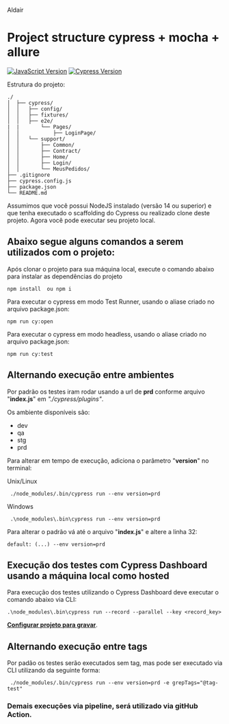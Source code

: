 Aldair

[javascript-image]: https://img.shields.io/badge/javascript-red
[javascript-url]: https://developer.mozilla.org/en-US/docs/Web/JavaScript
[cucumber-url]: https://github.com/TheBrainFamily/cypress-cucumber-preprocessor
[cypress-image]:https://img.shields.io/badge/cypress-10.11.0-beige
[cypress-url]:https://docs.cypress.io/guides/overview/why-cypress

# Project structure cypress + mocha + allure
[![JavaScript Version][javascript-image]][javascript-url]
[![Cypress Version][cypress-image]][cypress-url]

Estrutura do projeto:
```
./
│  ├── cypress/
│  │   ├── config/
│  │   ├── fixtures/
│  │   ├── e2e/
|  |       └── Pages/
│  │           ├── LoginPage/
│  │   └── support/
│  │       ├── Common/
│  │       ├── Contract/
│  │       ├── Home/
│  │       ├── Login/
│  │       └── MeusPedidos/
├── .gitignore
├── cypress.config.js
├── package.json
└── README.md
```

Assumimos que você possui NodeJS instalado (versão 14 ou superior) e que tenha executado o scaffolding do Cypress ou realizado clone deste projeto. Agora você pode executar seu projeto local.

## Abaixo segue alguns comandos a serem utilizados com o projeto:

Após clonar o projeto para sua máquina local, execute o comando abaixo para instalar as dependências do projeto
```
npm install  ou npm i
```

Para executar o cypress em modo Test Runner, usando o aliase criado no arquivo package.json:
```
npm run cy:open
```

Para executar o cypress em modo headless, usando o aliase criado no arquivo package.json:
```
npm run cy:test
```

## Alternando execução entre ambientes

Por padrão os testes iram rodar usando a url de **prd** conforme arquivo "**index.js**" em *"./cypress/plugins"*. 

Os ambiente disponíveis são:
- dev
- qa
- stg
- prd

Para alterar em tempo de execução, adiciona o parâmetro "**version**" no terminal:

Unix/Linux
```
 ./node_modules/.bin/cypress run --env version=prd
```

Windows
```
 .\node_modules\.bin\cypress run --env version=prd
```

Para alterar o padrão vá até o arquivo "**index.js**" e altere a linha 32:
```
default: (...) --env version=prd
```

## Execução dos testes com Cypress Dashboard usando a máquina local como hosted

Para execução dos testes utilizando o Cypress Dashboard deve executar o comando abaixo via CLI:

```
.\node_modules\.bin\cypress run --record --parallel --key <record_key>
```
**[Configurar projeto para gravar](https://docs.cypress.io/guides/dashboard/projects#Setup)**.

## Alternando execução entre tags

Por padão os testes serão executados sem tag, mas pode ser executado via CLI utilizando da seguinte forma:

```
 ./node_modules/.bin/cypress run --env version=prd -e grepTags="@tag-test"
```

### Demais execuções via pipeline, será utilizado via gitHub Action.
